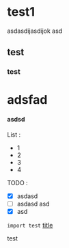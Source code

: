 # test1
asdasdijasdijok asd

## test
### test
# adsfad
#### asdsd

List :
- 1
- 2
- 3
- 4

TODO :
- [x] asdasd
- [ ] asdasd asd 
- [x] asd

`import test`
[title](https://www.example.com)

test